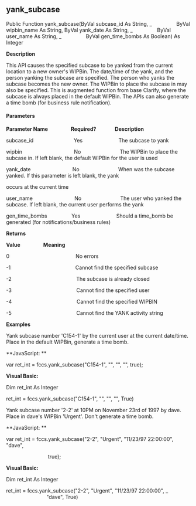 yank_subcase
------------

Public Function yank_subcase(ByVal subcase_id As String, _
                ByVal wipbin_name As String, ByVal yank_date As String, _
                ByVal user_name As String, _
                ByVal gen_time_bombs As Boolean) As Integer

**Description**

This API causes the specified subcase to be yanked from the current location to a new owner's WIPBin. The date/time of the yank, and the person yanking the subcase are specified. The person who yanks the subcase becomes the new owner. The WIPBin to place the subcase in may also be specified. This is augmented function from base Clarify, where the subcase is always placed in the default WIPBin. The APIs can also generate a time bomb (for business rule notification).

#### Parameters
**Parameter Name**                **Required?**             **Description**

subcase_id                            Yes                         The subcase to yank

wipbin                                    No                           The WIPBin to place the subcase in. If left blank, the default WIPBin for the user is used

yank_date                             No                           When was the subcase yanked. If this parameter is left blank, the yank

occurs at the current time

user_name                             No                           The user who yanked the subcase. If left blank, the current user performs the yank

gen_time_bombs                 Yes                         Should a time_bomb be generated (for notifications/business rules)

**Returns**

**Value**                **Meaning**

0                                              No errors

-1                                             Cannot find the specified subcase

-2                                             The subcase is already closed

-3                                             Cannot find the specified user

-4                                             Cannot find the specified WIPBIN

-5                                             Cannot find the YANK activity string

**Examples**

 Yank subcase number 'C154-1' by the current user at the current date/time. Place in the default WIPBin, generate a time bomb.

**JavaScript: **

var ret_int = fccs.yank_subcase("C154-1", "", "", "", true);

**Visual Basic:**

Dim ret_int As Integer

ret_int = fccs.yank_subcase("C154-1", "", "", "", True)

 Yank subcase number '2-2' at 10PM on November 23rd of 1997 by dave. Place in dave's WIPBin 'Urgent'. Don't generate a time bomb.

**JavaScript: **

var ret_int = fccs.yank_subcase("2-2", "Urgent", "11/23/97 22:00:00", "dave",

                             true);

**Visual Basic:**

Dim ret_int As Integer

ret_int = fccs.yank_subcase("2-2", "Urgent", "11/23/97 22:00:00", _
                            "dave", True)